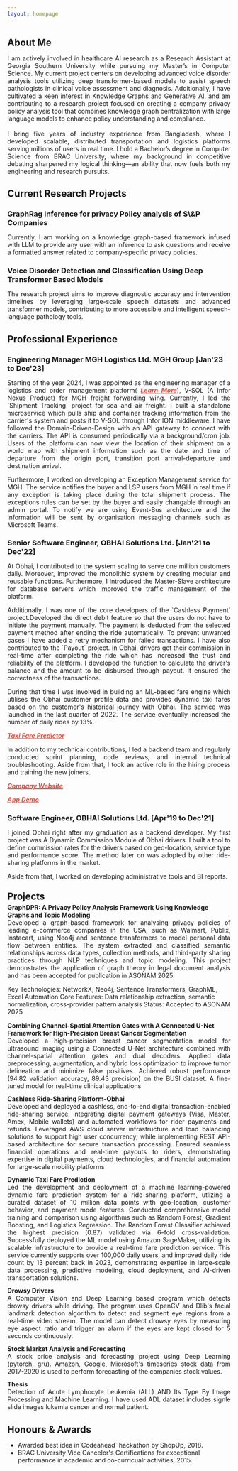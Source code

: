 ```yaml
---
layout: homepage
---
```

<h2 class="h2-color" style="margin-bottom:4px;"> About Me</h2>
<p class="par-color" style="text-align: justify">I am actively involved in healthcare AI research as a Research Assistant at Georgia Southern University while pursuing my Master’s in Computer Science. My current project centers on developing advanced voice disorder analysis tools utilizing deep transformer-based models to assist speech pathologists in clinical voice assessment and diagnosis. Additionally, I have cultivated a keen interest in Knowledge Graphs and Generative AI, and am contributing to a research project focused on creating a company privacy policy analysis tool that combines knowledge graph centralization with large language models to enhance policy understanding and compliance.
<br><br>
I bring five years of industry experience from Bangladesh, where I developed scalable, distributed transportation and logistics platforms serving millions of users in real time. I hold a Bachelor’s degree in Computer Science from BRAC University, where my background in competitive debating sharpened my logical thinking—an ability that now fuels both my engineering and research pursuits.

 </p>

<!-- <h2 class="h2-color" style="margin-bottom:4px"> Research Interests </h2> -->

<!-- <ul>
  <li class="par-color">Software Engineering</li>
  <li class="par-color">Human Computer Interaction</li>
  <li class="par-color">High Performance Computing</li>
</ul> -->


<h2 class="h2-color" style="margin-bottom:4px"> Current Research Projects </h2>
<h3 class="h2-color" style="margin-bottom:3px"> GraphRag Inference for privacy Policy analysis of S\&P Companies</h3>
<p class="par-color" style="text-align: justify">Currently, I am working on a knowledge graph-based framework infused with LLM to provide any user with an inference to ask questions and receive a formatted answer related to company-specific privacy policies.</p>

<h3 class="h2-color" style="margin-bottom:3px">Voice Disorder Detection and Classification Using Deep Transformer Based Models</h3>
<p class="par-color" style="text-align: justify">The research project aims to improve diagnostic accuracy and intervention timelines by leveraging large-scale speech datasets and advanced transformer models, contributing to more accessible and intelligent speech-language pathology tools.</p>


<h2 class="h2-color"  style="margin-bottom:8px">Professional Experience</h2>
<h3 class="h2-color" style="margin-bottom:8px">Engineering Manager MGH Logistics Ltd. MGH Group [Jan'23 to Dec'23]</h3>
<p class="par-color" style="margin-bottom:8px; text-align: justify;">Starting of the year 2024, I was appointed as the engineering manager of a logistics and order management platform( <strong><a href="https://drive.google.com/file/d/1nhzC6554nGKg1rjZufO3UVJvUGfPqoj9/view?usp=sharing"><i style="color:#e74d3c">Learn More</i></a></strong>), V-SOL (A Infor Nexus Product) for MGH freight forwarding wing. Currently, I led the `Shipment Tracking` project for sea and air freight. I built a standalone microservice which pulls ship and container tracking information from the carrier's system and posts it to V-SOL through Infor ION middleware. I have followed the Domain-Driven-Design with an API gateway to connect with the carriers. The API is consumed periodically via a background/cron job. Users of the platform can now view the location of their shipment on a world map with shipment information such as the date and time of departure from the origin port, transition port arrival-departure and destination arrival. </p>

<p class="par-color" style="margin-bottom:22px; text-align: justify;">
Furthermore, I worked on developing an Exception Management service for MGH. The service notifies the buyer and LSP users from MGH in real time if any exception is taking place during the total shipment process. The exceptions rules can be set by the buyer and easily changable through an admin portal. To notify we are using Event-Bus architecture and the information will be sent by organisation messaging channels such as Microsoft Teams.</p>



<h3 class="h2-color" style="margin-bottom:8px">Senior Software Engineer, OBHAI Solutions Ltd. [Jan'21 to Dec'22]</h3>
<p class="par-color" style="margin-bottom:8px; text-align: justify;">At Obhai, I contributed to the system scaling to serve one million customers daily. Moreover, improved the monolithic system by creating modular and reusable functions. Furthermore, I introduced the Master-Slave architecture for database servers which improved the traffic management of the platform.</p>

<p class="par-color" style="margin-bottom:8px; text-align: justify;">
Additionally, I was one of the core developers of the `Cashless Payment` project.Developed the direct debit feature so that the users do not have to initiate the payment manually. The payment is deducted from the selected payment method after ending the ride automatically. To prevent unwanted cases I have added a retry mechanism for failed transactions. I have also contributed to the `Payout` project. In Obhai, drivers get their commission in real-time after completing the ride which has increased the trust and reliability of the platform. I developed the function to calculate the driver's balance and the amount to be disbursed through payout. It ensured the correctness of the transactions.</p>

<p class="par-color" style="margin-bottom:8px; text-align: justify;">
During that time I was involved in building an ML-based fare engine which utilises the Obhai customer profile data and provides dynamic taxi fares based on the customer's historical journey with Obhai. The service was launched in the last quarter of 2022. The service eventually increased the number of daily rides by 13%.  
<p class="par-color" style="margin-bottom:8px; text-align: justify;">
<strong><a href="https://big-ball-477.notion.site/Real-Time-Fare-Prediction-Model-186a0571a31b4fd8993b049f04704356?pvs=4"><i style="color:#e74d3c">Taxi Fare Predictor</i></a></strong></p>

<p class="par-color" style="margin-bottom:8px; text-align: justify;">
In addition to my technical contributions, I led a backend team and regularly conducted sprint planning, code reviews, and internal technical troubleshooting. Aside from that, I took an active role in the hiring process and training the new joiners.</p> 

<p class="par-color" style="margin-bottom:8px; text-align: justify;">
<strong><a href="http://www.obhai.com"><i style="color:#e74d3c">Company Website  </i></a></strong> </p>
<p class="par-color" style="margin-bottom:8px; text-align: justify;">
<strong><a href="https://drive.google.com/file/d/16vC21IPxDQdZeD3h-70zP2Ezbx2d23h4/view?usp=drive_link"><i style="color:#e74d3c">App Demo</i></a></strong></p>



<h3 class="h2-color"  style="margin-bottom:8px;">Software Engineer, OBHAI Solutions Ltd. [Apr'19 to Dec'21]</h3> 
<p class="par-color" style="margin-bottom:8px; text-align: justify;">I joined Obhai right after my graduation as a backend developer. My first project was A Dynamic Commission Module of Obhai drivers. I built a tool to define commission rates for the drivers based on geo-location, service type and performance score. The method later on was adopted by other ride-sharing platforms in the market.</p>
<p class="par-color" style="margin-bottom:8px; text-align: justify;">
Aside from that, I worked on developing administrative tools and BI reports.</p>

<!-- ## News

- **[Feb 2020]** Our paper about incremental learning is accepted to [CVPR 2020](http://cvpr2020.thecvf.com/).
- **[Feb 2020]** We will host the [ACM Multimedia Asia 2020](https://mmasia2020.org/) conference in Singapore!
- **[Sep 2019]** Our paper about few-shot learning is accepted to [NeurIPS 2019](https://nips.cc/Conferences/2019).
- **[Mar 2019]** Our paper about few-shot learning is accepted to [CVPR 2019](http://cvpr2019.thecvf.com/). -->




<!-- <h2 class="h2-color">Selected Projects</h2> -->
<!-- Projects -->
<h2 class="h2-color" style="margin-top:24px; margin-bottom:4px">Projects</h2>

<h4 class="h2-color" style="margin : 0">GraphDPR: A Privacy Policy Analysis Framework Using Knowledge Graphs and Topic Modeling</h4>
<p class="par-color" style="margin-top: 0; margin-bottom:12px; text-align: justify;">Developed a graph-based framework for analysing privacy policies of leading e-commerce companies in the USA, such as Walmart, Publix, Instacart, using Neo4j and sentence transformers to model personal data flow between entities. The system extracted and classified semantic relationships across data types, collection methods, and third-party sharing practices through NLP techniques and topic modeling. This project demonstrates the application of graph theory in legal document analysis and has been accepted for publication in ASONAM 2025.

Key Technologies: NetworkX, Neo4j, Sentence Transformers, GraphML, Excel Automation
Core Features: Data relationship extraction, semantic normalization, cross-provider pattern analysis
Status: Accepted to ASONAM 2025</p>

<h4 class="h2-color" style="margin : 0">Combining Channel-Spatial Attention Gates with A Connected U-Net Framework for High-Precision Breast Cancer Segmentation</h4>
<p class="par-color" style="margin-top: 0; margin-bottom:12px; text-align: justify;">Developed a high-precision breast cancer segmentation model for ultrasound imaging using a Connected U-Net architecture combined with channel-spatial attention gates and dual decoders. Applied data preprocessing, augmentation, and hybrid loss optimization to improve tumor delineation and minimize false positives. Achieved robust performance (94.82 validation accuracy, 89.43 precision) on the BUSI dataset. A fine-tuned model for real-time clinical applications</p>

<h4 class="h2-color" style="margin : 0">Cashless Ride-Sharing Platform-Obhai</h4>
<p class="par-color" style="margin-top: 0; margin-bottom:12px; text-align: justify;">
Developed and deployed a cashless, end-to-end digital transaction-enabled ride-sharing service, integrating digital payment gateways (Visa, Master, Amex, Mobile wallets) and automated workflows for rider payments and refunds. Leveraged AWS cloud server infrastructure and load balancing solutions to support high user concurrency, while implementing REST API-based architecture for secure transaction processing. Ensured seamless financial operations and real-time payouts to riders, demonstrating expertise in digital payments, cloud technologies, and financial automation for large-scale mobility platforms</p>

<h4 class="h2-color" style="margin : 0">Dynamic Taxi Fare Prediction</h4>
<p class="par-color" style="margin-top: 0; margin-bottom:12px; text-align: justify;">
Led the development and deployment of a machine learning-powered dynamic fare prediction system for a ride-sharing platform, utlizing a curated dataset of 10 million data points with geo-location, customer behavior, and payment mode features. Conducted comprehensive model training and comparison using algorithms such as Random Forest, Gradient Boosting, and Logistics Regression. The Random Forest Classifier achieved the highest precision (0.87) validated via 6-fold cross-validation. Successfully deployed the ML model using Amazon SageMaker, utilizing its scalable infrastructure to provide a real-time fare prediction service. This service currently supports over 100,000 daily users, and improved daily ride count by 13 percent back in 2023, demonstrating expertise in large-scale data processing, predictive modeling, cloud deployment, and AI-driven transportation solutions.

<h4 class="h2-color" style="margin : 0">Drowsy Drivers</h4>
<p class="par-color" style="margin-top: 0; margin-bottom:12px; text-align: justify;">A Computer Vision and Deep Learning based program which detects drowsy drivers while driving. The program uses OpenCV and Dlib's facial landmark detection algorithm to detect and segment eye regions from a real-time video stream. The model can detect drowsy eyes by measuring eye aspect ratio and trigger an alarm if the eyes are kept closed for 5 seconds continuously.</p>


<h4 class="h2-color" style="margin : 0">Stock Market Analysis and Forecasting</h4>
<p class="par-color" style="margin-top: 0; margin-bottom:12px; text-align: justify;">A stock price analysis and forecasting project using Deep Learning (pytorch, gru). Amazon, Google, Microsoft's timeseries stock data from 2017-2020 is used to perform forecasting of the companies stock values.

<h4 class="h2-color" style="margin : 0">Thesis</h4>
<p class="par-color" style="margin-top: 0; text-align: justify;">Detection of Acute Lymphocyte Leukemia (ALL) AND Its Type By Image Processing and Machine Learning. I have used ADL dataset includes signle slide images lukemia cancer and normal patient.


<h2 class="h2-color" style="margin-bottom:4px">Honours & Awards</h2>
  <ul>
    <li class="par-color">Awarded best idea in`Codeahead` hackathon by ShopUp, 2018.</li>
    <li class="par-color">BRAC University Vice Cancelor's Certifications for exceptional performance in academic and co-curricualr activities, 2015.</li>
  </ul>
<!-- ## Selected Talks

- **Learning to Self-Train for Semi-Supervised Few-Shot Classification**
  <br>
  NeurIPS Official Meetups
  <br>
  Beijing, China, December 2019 [[Slides](https://people.mpi-inf.mpg.de/~yaliu/files/learning-to-self-train-slides.pdf)]

- **Multi-Class Incremental Learning**
  <br>
  School of Computer Science and Engineering, Nanyang Technological University
  <br>
  Singapore, July 2019 [[Slides](https://people.mpi-inf.mpg.de/~yaliu/files/multi-class-incremental-learning.pdf)]

- **Meta-Transfer Learning for Few-Shot Learning**
  <br>
  School of Computing, National University of Singapore
  <br>
  Singapore, April 2019 [[Slides](https://people.mpi-inf.mpg.de/~yaliu/files/meta-transfer-learning-slides.pdf)]

## Services

- Co-organizer: [ACM MM Asia 2020](https://mmasia2020.org/).
- Conference Reviewers: [NeurIPS 2020](https://neurips.cc/Conferences/2020), and [CVPR 2020](http://cvpr2020.thecvf.com/).
- Journal Reviewers: [T-PAMI](https://ieeexplore.ieee.org/xpl/RecentIssue.jsp?punumber=34), and [IJCV](https://www.springer.com/journal/11263). -->


<!-- <h2 class="h2-color" style="margin-bottom:4px">Test Scores</h2>
<ul>
  <li class="par-color"><strong>GRE(312)</strong> Quant: 165 | Verbal: 147 | AWA: 3.5</li>
  <li class="par-color"><strong> IELTS(7.5)</strong>Listening: 8 | Reading: 8 | Speaking: 7 | Writing: 7</li>
</ul> -->
